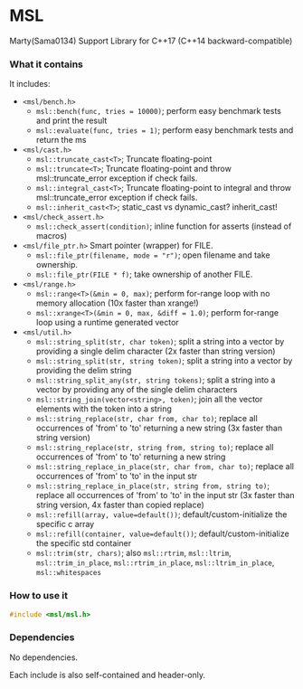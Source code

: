 # MSL
Marty(Sama0134) Support Library for C++17 (C++14 backward-compatible)

### What it contains
It includes:
- `<msl/bench.h>`
	- `msl::bench(func, tries = 10000)`; perform easy benchmark tests and print the result
	- `msl::evaluate(func, tries = 1)`; perform easy benchmark tests and return the ms
- `<msl/cast.h>`
	- `msl::truncate_cast<T>`; Truncate floating-point
	- `msl::truncate<T>`; Truncate floating-point and throw msl::truncate_error exception if check fails.
	- `msl::integral_cast<T>`; Truncate floating-point to integral and throw msl::truncate_error exception if check fails.
	- `msl::inherit_cast<T>`; static_cast vs dynamic_cast? inherit_cast!
- `<msl/check_assert.h>`
	- `msl::check_assert(condition)`; inline function for asserts (instead of macros)
- `<msl/file_ptr.h>` Smart pointer (wrapper) for FILE.
	- `msl::file_ptr(filename, mode = "r")`; open filename and take ownership.
	- `msl::file_ptr(FILE * f)`; take ownership of another FILE.
- `<msl/range.h>`
	- `msl::range<T>(&min = 0, max)`; perform for-range loop with no memory allocation (10x faster than xrange!)
	- `msl::xrange<T>(&min = 0, max, &diff = 1.0)`; perform for-range loop using a runtime generated vector
- `<msl/util.h>`
	- `msl::string_split(str, char token)`; split a string into a vector by providing a single delim character (2x faster than string version)
	- `msl::string_split(str, string token)`; split a string into a vector by providing the delim string
	- `msl::string_split_any(str, string tokens)`; split a string into a vector by providing any of the single delim characters
	- `msl::string_join(vector<string>, token)`; join all the vector elements with the token into a string
	- `msl::string_replace(str, char from, char to)`; replace all occurrences of 'from' to 'to' returning a new string (3x faster than string version)
	- `msl::string_replace(str, string from, string to)`; replace all occurrences of 'from' to 'to' returning a new string
	- `msl::string_replace_in_place(str, char from, char to)`; replace all occurrences of 'from' to 'to' in the input str
	- `msl::string_replace_in_place(str, string from, string to)`; replace all occurrences of 'from' to 'to' in the input str (3x faster than string version, 4x faster than copied replace)
	- `msl::refill(array, value=default())`; default/custom-initialize the specific c array
	- `msl::refill(container, value=default())`; default/custom-initialize the specific std container
	- `msl::trim(str, chars)`; also `msl::rtrim`, `msl::ltrim`, `msl::trim_in_place`, `msl::rtrim_in_place`, `msl::ltrim_in_place`, `msl::whitespaces`

### How to use it
```cpp
#include <msl/msl.h>
```

### Dependencies
No dependencies.

Each include is also self-contained and header-only.
